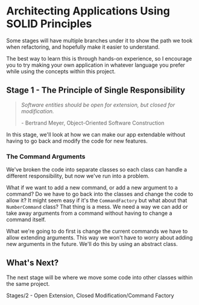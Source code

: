 # Architecting Applications Using SOLID Principles

Some stages will have multiple branches under it to show the path we took when refactoring, and hopefully make it easier to understand.

The best way to learn this is through hands-on experience, so I encourage you to try making your own application in whatever language you prefer while using the concepts within this project.

## Stage 1 - The Principle of Single Responsibility

> *Software entities should be open for extension, but closed for modification.*
>
>  \- Bertrand Meyer, Object-Oriented Software Construction

In this stage, we'll look at how we can make our app extendable without having to go back and modify the code for new features.

### The Command Arguments

We've broken the code into separate classes so each class can handle a different responsibility, but now we've run into a problem.

What if we want to add a new command, or add a new argument to a command? Do we have to go back into the classes and change the code to allow it? It might seem easy if it's the `CommandFactory` but what about that `NumberCommand` class? That thing is a mess. We need a way we can add or take away arguments from a command without having to change a command itself.

What we're going to do first is change the current commands we have to allow extending arguments. This way we won't have to worry about adding new arguments in the future. We'll do this by using an abstract class.

## What's Next?

The next stage will be where we move some code into other classes within the same project.

Stages/2 - Open Extension, Closed Modification/Command Factory
